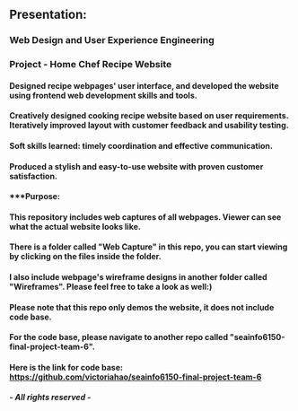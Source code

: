 ## Presentation: 
### Web Design and User Experience Engineering

### Project - Home Chef Recipe Website

#### Designed recipe webpages' user interface, and developed the website using frontend web development skills and tools.
#### Creatively designed cooking recipe website based on user requirements. Iteratively improved layout with customer feedback and usability testing.

#### Soft skills learned: timely coordination and effective communication.

#### Produced a stylish and easy-to-use website with proven customer satisfaction.

#### ***Purpose:
#### This repository includes web captures of all webpages. Viewer can see what the actual website looks like.
#### There is a folder called "Web Capture" in this repo, you can start viewing by clicking on the files inside the folder. 
#### I also include webpage's wireframe designs in another folder called "Wireframes". Please feel free to take a look as well:)

#### Please note that this repo only demos the website, it does not include code base.

#### For the code base, please navigate to another repo called "seainfo6150-final-project-team-6". 
#### Here is the link for code base: https://github.com/victoriahao/seainfo6150-final-project-team-6





##### - All rights reserved -
